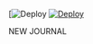 [![Deploy](https://github.com/odilxon/al_khorezmiy/workflows/Deploy/badge.svg?branch=main)
[![Deploy](https://www.herokucdn.com/deploy/button.svg)](https://heroku.com/deploy?template=https://github.com/odilxon/al_khorezmiy)


NEW JOURNAL
